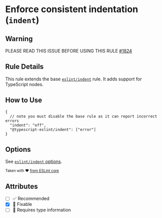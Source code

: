 # Enforce consistent indentation (`indent`)

## Warning

PLEASE READ THIS ISSUE BEFORE USING THIS RULE [#1824](https://github.com/typescript-eslint/typescript-eslint/issues/1824)

## Rule Details

This rule extends the base [`eslint/indent`](https://eslint.org/docs/rules/indent) rule.
It adds support for TypeScript nodes.

## How to Use

```jsonc
{
  // note you must disable the base rule as it can report incorrect errors
  "indent": "off",
  "@typescript-eslint/indent": ["error"]
}
```

## Options

See [`eslint/indent` options](https://eslint.org/docs/rules/indent#options).

<sup>

Taken with ❤️ [from ESLint core](https://github.com/eslint/eslint/blob/main/docs/rules/indent.md)

</sup>

## Attributes

- [ ] ✅ Recommended
- [x] 🔧 Fixable
- [ ] 💭 Requires type information
